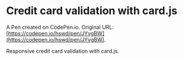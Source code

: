 # Credit card validation with card.js

A Pen created on CodePen.io. Original URL: [https://codepen.io/hswd/pen/JYvgBW](https://codepen.io/hswd/pen/JYvgBW).

Responsive credit card validation with card.js.
